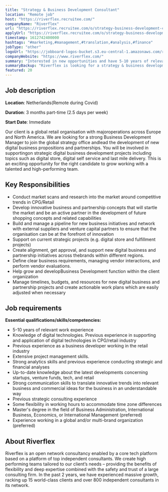 ```yaml
---
title: "Strategy & Business Development Consultant"
location: "Remote job"
host: "https://riverflex.recruitee.com/"
companyName: "Riverflex"
url: "https://riverflex.recruitee.com/o/strategy-business-development-consultant"
applyUrl: "https://riverflex.recruitee.com/o/strategy-business-development-consultant/c/new"
timestamp: 1612742400000
hashtags: "#marketing,#management,#translation,#analysis,#finance"
jobType: "other"
logoUrl: "https://jobboard-logos-bucket.s3.eu-central-1.amazonaws.com/riverflex"
companyWebsite: "https://www.riverflex.com/"
summary: "Interested in new opportunities and have 5-10 years of relevant work experience? Riverflex has a job opening for a strategy & business development consultant."
summaryBackup: "Riverflex is looking for a strategy & business development consultant that has experience in: #marketing, #management, #translation."
featured: 20
---
```


## Job description

**Location**: Netherlands(Remote during Covid)

**Duration**: 3 months part-time (2.5 days per week)

**Start Date**: Immediate

Our client is a global retail organisation with majoroperations across Europe and North America. We are looking for a strong Business Development Manager to join the global strategy office andlead the development of new digital business propositions and partnerships. You will be involved in supportingon strategic digital business development projects including topics such as digital store, digital self service and last mile delivery. This is an exciting opportunity for the right candidate to grow working with a talented and high-performing team.

## Key Responsibilities

*   Conduct market scans and research into the market around competitive trends in CPG/Retail
*   Develop innovative business and partnership concepts that will startle the market and be an active partner in the development of future shopping concepts and related capabilities
*   Build and manage a pipeline for new business initiatives and network with external suppliers and venture capital partners to ensure that the organisation can be at the forefront of innovation
*   Support on current strategic projects (e.g. digital store and fulfillment projects)
*   Create alignment, get approval, and support new digital business and partnership initiatives across thebrands within different regions.
*   Define clear business requirements, managing vendor interactions, and perform vendor evaluations.
*   Help grow and developBusiness Development function within the client organization
*   Manage timelines, budgets, and resources for new digital business and partnership projects and create actionable work plans which are easily adjusted when necessary

## Job requirements

**Essential qualifications/skills/competencies:**

*   5-10 years of relevant work experience
*   Knowledge of digital technologies. Previous experience in supporting and application of digital technologies in CPG/retail industry
*   Previous experience as a business developer working in the retail industry
*   Extensive project management skills.
*   Strong analytics skills and previous experience conducting strategic and financial analyses
*   Up-to-date knowledge about the latest developments concerning startups, venture funds, tech, and retail
*   Strong communication skills to translate innovative trends into relevant business and commercial ideas for the business in an understandable way
*   Previous strategic consulting experience
*   Some flexibility in working hours to accommodate time zone differences
*   Master's degree in the field of Business Administration, International Business, Economics, or International Management (preferred)
*   Experience working in a global and/or multi-brand organization (preferred)

## About Riverflex

Riverflex is an open network consultancy enabled by a core tech platform based on a platform of top independent consultants. We create high performing teams tailored to our client’s needs – providing the benefits of flexibility and deep expertise combined with the safety and trust of a large consulting firm. In the past 2 years, we have experienced massive growth, racking up 15 world-class clients and over 800 independent consultants in its network.
